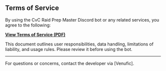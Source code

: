 ## Terms of Service

By using the CvC Raid Prep Master Discord bot or any related services, you agree to the following:

[**View Terms of Service (PDF)**](https://github.com/mikelhmltn2/CvC-Raid-Prep-Master/raw/main/CvC_Raid_Prep_Terms_of_Service_Effective.pdf)

This document outlines user responsibilities, data handling, limitations of liability, and usage rules. Please review it before using the bot.

---

For questions or concerns, contact the developer via [Venufic].